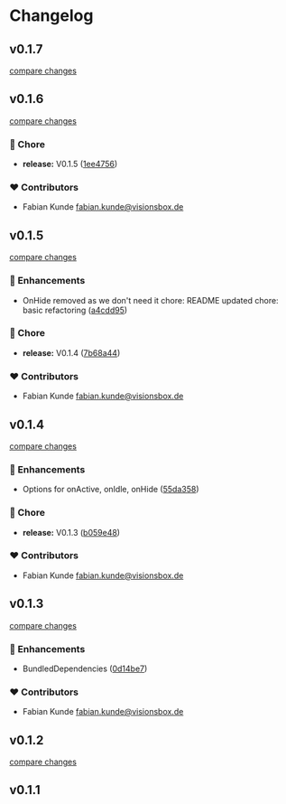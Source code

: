 # Changelog


## v0.1.7

[compare changes](https://github.com/VISIONSBOX/nuxt-screensaver/compare/v0.1.6...v0.1.7)

## v0.1.6

[compare changes](https://github.com/VISIONSBOX/nuxt-screensaver/compare/v0.1.5...v0.1.6)

### 🏡 Chore

- **release:** V0.1.5 ([1ee4756](https://github.com/VISIONSBOX/nuxt-screensaver/commit/1ee4756))

### ❤️ Contributors

- Fabian Kunde <fabian.kunde@visionsbox.de>

## v0.1.5

[compare changes](https://github.com/VISIONSBOX/nuxt-screensaver/compare/v0.1.4...v0.1.5)

### 🚀 Enhancements

- OnHide removed as we don't need it chore: README updated chore: basic refactoring ([a4cdd95](https://github.com/VISIONSBOX/nuxt-screensaver/commit/a4cdd95))

### 🏡 Chore

- **release:** V0.1.4 ([7b68a44](https://github.com/VISIONSBOX/nuxt-screensaver/commit/7b68a44))

### ❤️ Contributors

- Fabian Kunde <fabian.kunde@visionsbox.de>

## v0.1.4

[compare changes](https://github.com/VISIONSBOX/nuxt-screensaver/compare/v0.1.3...v0.1.4)

### 🚀 Enhancements

- Options for onActive, onIdle, onHide ([55da358](https://github.com/VISIONSBOX/nuxt-screensaver/commit/55da358))

### 🏡 Chore

- **release:** V0.1.3 ([b059e48](https://github.com/VISIONSBOX/nuxt-screensaver/commit/b059e48))

### ❤️ Contributors

- Fabian Kunde <fabian.kunde@visionsbox.de>

## v0.1.3

[compare changes](https://github.com/VISIONSBOX/nuxt-screensaver/compare/v0.1.2...v0.1.3)

### 🚀 Enhancements

- BundledDependencies ([0d14be7](https://github.com/VISIONSBOX/nuxt-screensaver/commit/0d14be7))

### ❤️ Contributors

- Fabian Kunde <fabian.kunde@visionsbox.de>

## v0.1.2

[compare changes](https://github.com/VISIONSBOX/nuxt-screensaver/compare/v0.1.1...v0.1.2)

## v0.1.1

